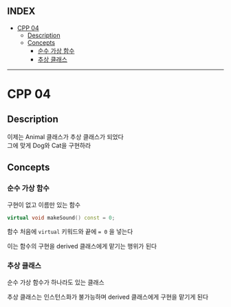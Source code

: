 ## INDEX

- [CPP 04](#cpp-04)
	- [Description](#description)
	- [Concepts](#concepts)
		- [순수 가상 함수](#순수-가상-함수)
		- [추상 클래스](#추상-클래스)

---
# CPP 04

## Description

이제는 Animal 클래스가 추상 클래스가 되었다   
그에 맞게 Dog와 Cat을 구현하라

## Concepts

### 순수 가상 함수

구현이 없고 이름만 있는 함수   

```c++
virtual void makeSound() const = 0;
```

함수 처음에 `virtual` 키워드와 끝에 `= 0` 을 넣는다   

이는 함수의 구현을 derived 클래스에게 맡기는 행위가 된다

### 추상 클래스   

순수 가상 함수가 하나라도 있는 클래스   

추상 클래스는 인스턴스화가 불가능하며 derived 클래스에게 구현을 맡기게 된다   

